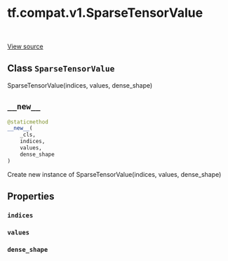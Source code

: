 <div itemscope itemtype="http://developers.google.com/ReferenceObject">
<meta itemprop="name" content="tf.compat.v1.SparseTensorValue" />
<meta itemprop="path" content="Stable" />
<meta itemprop="property" content="indices"/>
<meta itemprop="property" content="values"/>
<meta itemprop="property" content="dense_shape"/>
<meta itemprop="property" content="__new__"/>
</div>

# tf.compat.v1.SparseTensorValue

<!-- Insert buttons and diff -->

<table class="tfo-notebook-buttons tfo-api" align="left">
</table>

<a target="_blank" href="/code/stable/tensorflow/python/framework/sparse_tensor.py">View source</a>



## Class `SparseTensorValue`

SparseTensorValue(indices, values, dense_shape)



<!-- Placeholder for "Used in" -->


<h2 id="__new__"><code>__new__</code></h2>

``` python
@staticmethod
__new__(
    _cls,
    indices,
    values,
    dense_shape
)
```

Create new instance of SparseTensorValue(indices, values, dense_shape)




## Properties

<h3 id="indices"><code>indices</code></h3>




<h3 id="values"><code>values</code></h3>




<h3 id="dense_shape"><code>dense_shape</code></h3>








